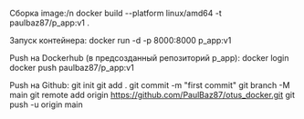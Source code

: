Сборка image:/n
docker build --platform linux/amd64 -t paulbaz87/p_app:v1 .

Запуск контейнера:
docker run -d -p 8000:8000 p_app:v1

Push на Dockerhub (в предсозданный репозиторий p_app):
docker login
docker push paulbaz87/p_app:v1

Push на Github:
git init
git add .
git commit -m "first commit"
git branch -M main
git remote add origin https://github.com/PaulBaz87/otus_docker.git
git push -u origin main
